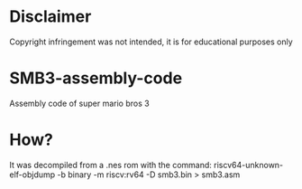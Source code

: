 # Disclaimer
Copyright infringement was not intended, it is for educational purposes only
# SMB3-assembly-code
Assembly code of super mario bros 3
# How?
It was decompiled from a .nes rom with the command: riscv64-unknown-elf-objdump -b binary -m riscv:rv64 -D smb3.bin > smb3.asm
